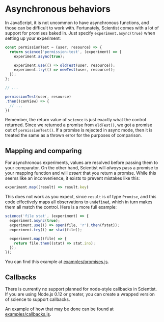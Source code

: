 # Asynchronous behaviors

In JavaScript, it is not uncommon to have asynchronous functions, and those can
be difficult to work with. Fortunately, Scientist comes with a lot of support
for promises baked in. Just specify `experiment.async(true)` when setting up
your experiment:

```javascript
const permissionTest = (user, resource) => {
  return science('permission-test', (experiment) => {
    experiment.async(true);

    experiment.use(() => oldTest(user, resource));
    experiment.try(() => newTest(user, resource));
  });
};

// ...

permissionTest(user, resource)
.then((canView) => {
  // ...
})
```

Remember, the return value of `science` is just exactly what the control
returned. Since we returned a promise from `oldTest()`, we got a promise out of
`permissionTest()`. If a promise is rejected in async mode, then it is treated
the same as a thrown error for the purposes of comparison.

## Mapping and comparing

For asynchronous experiments, values are resolved before passing them to your
comparator. On the other hand, Scientist will *always* pass a promise to your
mapping function and will *assert* that you return a promise. While this seems
like an inconvenience, it exists to prevent mistakes like this:

```javascript
experiment.map((result) => result.key)
```

This does not work as you expect, since `result` is of type `Promise`, and this
code effectively maps all observations to `undefined`, which in turn makes them
all match the control. Here is a more full example:

```javascript
science('file stat', (experiment) => {
  experiment.async(true);
  experiment.use(() => open(file, 'r').then(fstat));
  experiment.try(() => stat(file));

  experiment.map((file) => {
    return file.then((stat) => stat.ino);
  });
});
```

You can find this example at [examples/promises.js](../examples/promises.js).

## Callbacks

There is currently no support planned for node-style callbacks in Scientist. If
you are using Node.js 0.12 or greater, you can create a wrapped version of
science to support callbacks.

An example of how that may be done can be found at
[examples/callbacks.js](../examples/callbacks.js).

